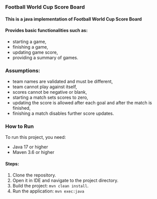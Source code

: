 ### Football World Cup Score Board

#### This is a java implementation of Football World Cup Score Board

#### Provides basic functionalities such as:
- starting a game,
- finishing a game,
- updating game score,
- providing a summary of games.


### Assumptions:
- team names are validated and must be different,
- team cannot play against itself,
- scores cannot be negative or blank,
- starting a match sets scores to zero,
- updating the score is allowed after each goal and after the match is finished,
- finishing a match disables further score updates.


### How to Run

To run this project, you need:

- Java 17 or higher
- Maven 3.6 or higher

#### Steps:

1. Clone the repository.
2. Open it in IDE and navigate to the project directory.
3. Build the project: `mvn clean install`.
4. Run the application: `mvn exec:java`
